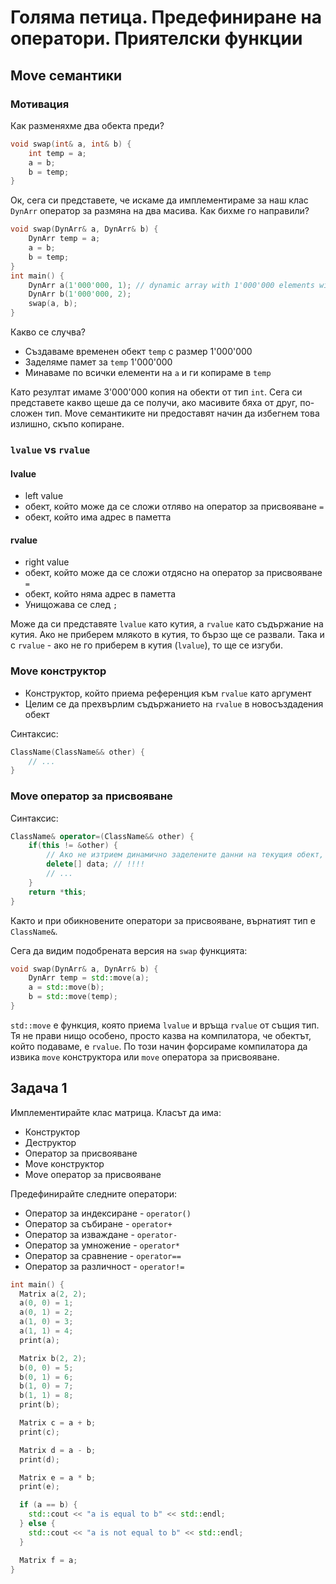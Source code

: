 # Голяма петица. Предефиниране на оператори. Приятелски функции

## Move семантики

### Мотивация

Как разменяхме два обекта преди?

```cpp
void swap(int& a, int& b) {
    int temp = a;
    a = b;
    b = temp;
}
```

Ок, сега си представете, че искаме да имплементираме за наш клас `DynArr` оператор за размяна на два масива. Как бихме го направили?

```cpp
void swap(DynArr& a, DynArr& b) {
    DynArr temp = a;
    a = b;
    b = temp;
}
int main() {
    DynArr a(1'000'000, 1); // dynamic array with 1'000'000 elements with value 1
    DynArr b(1'000'000, 2);
    swap(a, b);
}
```

Какво се случва?

* Създаваме временен обект `temp` с размер 1'000'000
* Заделяме памет за `temp` 1'000'000
* Минаваме по всички елементи на `a` и ги копираме в `temp`

Като резултат имаме 3'000'000 копия на обекти от тип `int`. Сега си представете какво щеше да се получи, ако масивите бяха от друг, по-сложен тип.
Move семантиките ни предоставят начин да избегнем това излишно, скъпо копиране.

### `lvalue` vs `rvalue`

#### lvalue

* left value
* обект, който може да се сложи отляво на оператор за присвояване `=`
* обект, който има адрес в паметта

#### rvalue

* right value
* обект, който може да се сложи отдясно на оператор за присвояване `=`
* обект, който няма адрес в паметта
* Унищожава се след `;`

Може да си представяте `lvalue` като кутия, а `rvalue` като съдържание на кутия. Ако не приберем млякото в кутия, то бързо ще се развали. Така и с `rvalue` - ако не го приберем в кутия (`lvalue`), то ще се изгуби.

### Move конструктор

* Конструктор, който приема референция към `rvalue` като аргумент
* Целим се да прехвърлим съдържанието на `rvalue` в новосъздадения обект

Синтаксис:

```cpp
ClassName(ClassName&& other) {
    // ...
}
```

### Move оператор за присвояване

Синтаксис:

```cpp
ClassName& operator=(ClassName&& other) {
    if(this != &other) {
        // Ако не изтрием динамично заделените данни на текущия обект, ще имаме memory leak
        delete[] data; // !!!! 
        // ...
    }
    return *this;
}
```

Както и при обикновените оператори за присвояване, върнатият тип е `ClassName&`.

Сега да видим подобрената версия на `swap` функцията:

```cpp
void swap(DynArr& a, DynArr& b) {
    DynArr temp = std::move(a);
    a = std::move(b);
    b = std::move(temp);
}
```

`std::move` е функция, която приема `lvalue` и връща `rvalue` от същия тип. Тя не прави нищо особено, просто казва на компилатора, че обектът, който подаваме, е `rvalue`. По този начин форсираме компилатора да извика `move` конструктора или `move` оператора за присвояване.

## Задача 1

Имплементирайте клас матрица. Класът да има:

* Конструктор
* Деструктор
* Оператор за присвояване
* Move конструктор
* Move оператор за присвояване

Предефинирайте следните оператори:

* Оператор за индексиране - `operator()`
* Оператор за събиране - `operator+`
* Оператор за изваждане - `operator-`
* Оператор за умножение - `operator*`
* Оператор за сравнение - `operator==`
* Оператор за различност - `operator!=`

```cpp
int main() {
  Matrix a(2, 2);
  a(0, 0) = 1;
  a(0, 1) = 2;
  a(1, 0) = 3;
  a(1, 1) = 4;
  print(a);

  Matrix b(2, 2);
  b(0, 0) = 5;
  b(0, 1) = 6;
  b(1, 0) = 7;
  b(1, 1) = 8;
  print(b);

  Matrix c = a + b;
  print(c);

  Matrix d = a - b;
  print(d);

  Matrix e = a * b;
  print(e);

  if (a == b) {
    std::cout << "a is equal to b" << std::endl;
  } else {
    std::cout << "a is not equal to b" << std::endl;
  }

  Matrix f = a;
}
```
